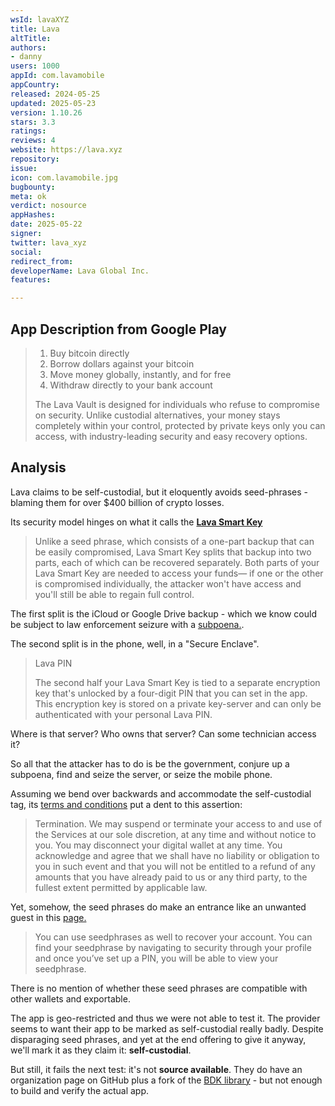 ```yaml
---
wsId: lavaXYZ
title: Lava
altTitle: 
authors:
- danny
users: 1000
appId: com.lavamobile
appCountry: 
released: 2024-05-25
updated: 2025-05-23
version: 1.10.26
stars: 3.3
ratings: 
reviews: 4
website: https://lava.xyz
repository: 
issue: 
icon: com.lavamobile.jpg
bugbounty: 
meta: ok
verdict: nosource
appHashes: 
date: 2025-05-22
signer: 
twitter: lava_xyz
social: 
redirect_from: 
developerName: Lava Global Inc.
features: 

---
```


## App Description from Google Play

> 1. Buy bitcoin directly
> 2. Borrow dollars against your bitcoin
> 3. Move money globally, instantly, and for free
> 4. Withdraw directly to your bank account
> 
> The Lava Vault is designed for individuals who refuse to compromise on security. Unlike custodial alternatives, your money stays completely within your control, protected by private keys only you can access, with industry-leading security and easy recovery options.

## Analysis 

Lava claims to be self-custodial, but it eloquently avoids seed-phrases - blaming them for over $400 billion of crypto losses.

Its security model hinges on what it calls the **[Lava Smart Key](https://www.lava.xyz/blog/lava-smart-key)**

> Unlike a seed phrase, which consists of a one-part backup that can be easily compromised, Lava Smart Key splits that backup into two parts, each of which can be recovered separately. Both parts of your Lava Smart Key are needed to access your funds— if one or the other is compromised individually, the attacker won't have access and you'll still be able to regain full control.

The first split is the iCloud or Google Drive backup - which we know could be subject to law enforcement seizure with a [subpoena.](https://www.apple.com/legal/privacy/law-enforcement-guidelines-us.pdf). 

The second split is in the phone, well, in a "Secure Enclave". 

> Lava PIN
>
> The second half your Lava Smart Key is tied to a separate encryption key that's unlocked by a four-digit PIN that you can set in the app. This encryption key is stored on a private key-server and can only be authenticated with your personal Lava PIN.

Where is that server? Who owns that server? Can some technician access it? 

So all that the attacker has to do is be the government, conjure up a subpoena, find and seize the server, or seize the mobile phone. 

Assuming we bend over backwards and accommodate the self-custodial tag, its [terms and conditions](https://www.lava.xyz/termsofservice) put a dent to this assertion:

> Termination. We may suspend or terminate your access to and use of the Services at our sole discretion, at any time and without notice to you. You may disconnect your digital wallet at any time. You acknowledge and agree that we shall have no liability or obligation to you in such event and that you will not be entitled to a refund of any amounts that you have already paid to us or any third party, to the fullest extent permitted by applicable law.

Yet, somehow, the seed phrases do make an entrance like an unwanted guest in this [page.](https://www.lava.xyz/blog/how-to-set-up-security)

> You can use seedphrases as well to recover your account. You can find your seedphrase by navigating to security through your profile and once you’ve set up a PIN, you will be able to view your seedphrase.

There is no mention of whether these seed phrases are compatible with other wallets and exportable.

The app is geo-restricted and thus we were not able to test it. The provider seems to want their app to be marked as self-custodial really badly. Despite disparaging seed phrases, and yet at the end offering to give it anyway, we'll mark it as they claim it: **self-custodial**. 

But still, it fails the next test: it's not **source available**. They do have an organization page on GitHub plus a fork of the [BDK library](https://github.com/lava-xyz/bdk) - but not enough to build and verify the actual app.